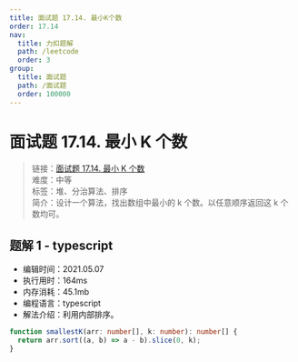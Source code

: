 ```yaml
---
title: 面试题 17.14. 最小K个数
order: 17.14
nav:
  title: 力扣题解
  path: /leetcode
  order: 3
group:
  title: 面试题
  path: /面试题
  order: 100000
---
```


# 面试题 17.14. 最小 K 个数

> 链接：[面试题 17.14. 最小 K 个数](https://leetcode-cn.com/problems/smallest-k-lcci/)  
> 难度：中等  
> 标签：堆、分治算法、排序  
> 简介：设计一个算法，找出数组中最小的 k 个数。以任意顺序返回这 k 个数均可。

## 题解 1 - typescript

- 编辑时间：2021.05.07
- 执行用时：164ms
- 内存消耗：45.1mb
- 编程语言：typescript
- 解法介绍：利用内部排序。

```typescript
function smallestK(arr: number[], k: number): number[] {
  return arr.sort((a, b) => a - b).slice(0, k);
}
```
